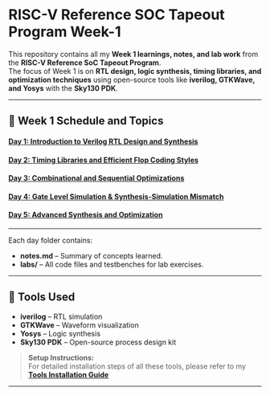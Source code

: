 # RISC-V Reference SOC Tapeout Program Week-1

This repository contains all my **Week 1 learnings, notes, and lab work** from the **RISC-V Reference SoC Tapeout Program**.  
The focus of Week 1 is on **RTL design, logic synthesis, timing libraries, and optimization techniques** using open-source tools like **iverilog, GTKWave, and Yosys** with the **Sky130 PDK**.

---

## 📅 Week 1 Schedule and Topics

#### **[Day 1: Introduction to Verilog RTL Design and Synthesis](./Day_1)**


#### **[Day 2: Timing Libraries and Efficient Flop Coding Styles](./Day_2)**


#### **[Day 3: Combinational and Sequential Optimizations](./Day_3)**


#### **[Day 4: Gate Level Simulation & Synthesis-Simulation Mismatch](./Day_4)**


#### **[Day 5: Advanced Synthesis and Optimization](./Day_5)**
---
Each day folder contains:
- **notes.md** – Summary of concepts learned.
- **labs/** – All code files and testbenches for lab exercises.

---

## 🚀 Tools Used
- **iverilog** – RTL simulation  
- **GTKWave** – Waveform visualization  
- **Yosys** – Logic synthesis  
- **Sky130 PDK** – Open-source process design kit
 
> **Setup Instructions:**  
> For detailed installation steps of all these tools, please refer to my [**Tools Installation Guide**](https://github.com/SureshMadugundu/RISC-V_Reference_SOC_Tapeout_Program/blob/main/Week0/Task-2%3A%20Tools%20Installation%20Instructions.md)


---
